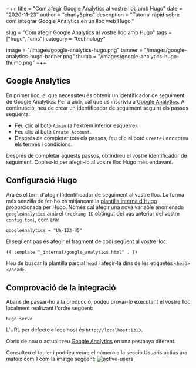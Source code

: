 +++
title = "Com afegir Google Analytics al vostre lloc amb Hugo"
date = "2020-11-23"
author = "charly3pins"
description = "Tutorial ràpid sobre com integrar Google Analytics en un lloc web Hugo."

slug = "Com afegir Google Analytics al vostre lloc amb Hugo"
tags = ["hugo", "cms"]
category = "technology"

image = "/images/google-analytics-hugo.png"
banner = "/images/google-analytics-hugo-banner.png"
thumb = "/images/google-analytics-hugo-thumb.png"
+++
## Google Analytics

En primer lloc, el que necessiteu és obtenir un identificador de seguiment de Google Analytics. Per a això, cal que us inscriviu a [Google Analytics](https://analytics.google.com/analytics/web/). A continuació, heu de crear un identificador de seguiment seguint els passos següents:

- Feu clic al botó `Admin` (a l'extrem inferior esquerre).
- Feu clic al botó `Create Account`.
- Després de completar tots els passos, feu clic al botó `Create` i accepteu els termes i condicions.

Després de completar aquests passos, obtindreu el vostre identificador de seguiment. Copieu-lo per afegir-lo al vostre lloc Hugo més endavant.

## Configuració Hugo

Ara és el torn d'afegir l'identificador de seguiment al vostre lloc.
La forma més senzilla de fer-ho és mitjançant la [plantilla interna d'Hugo](https://gohugo.io/templates/internal/#google-analytics) proporcionada per Hugo. Només cal afegir una nova variable anomenada `googleAnalytics` amb el `tracking ID` obtingut del pas anterior del vostre `config.toml`, com ara:
```vim
googleAnalytics = "UA-123-45"
```

El següent pas és afegir el fragment de codi següent al vostre lloc:
```vim
{{ template "_internal/google_analytics.html" . }}
```
Heu de buscar la plantilla parcial `head` i afegir-la dins de les etiquetes `<head></head>`.

## Comprovació de la integració

Abans de passar-ho a la producció, podeu provar-lo executant el vostre lloc localment realitzant l'ordre següent:
```vim
hugo serve
```

L'URL per defecte a localhost és `http://localhost:1313`.

Obriu de nou o actualitzeu [Google Analytics](https://analytics.google.com/analytics/web/) en una pestanya diferent.

Consulteu el tauler i podríeu veure el número a la secció Usuaris actius ara mateix com 1 com la imatge següent:
![active-users](/images/google-analytics-active-users.png)